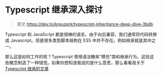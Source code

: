 # Typescript 继承深入探讨

> 原文 https://dev.to/kreuzerk/typescript-inheritance-deep-dive-3bdb

Typescript 和 JavaScript 都是很棒的语言。由于向后兼容，我们通常将代码转换成 Javascript。但是很多类型脚本结构在 ES5 中并不存在。例如继承就是其中之一。

那么这是如何工作的呢？Typescript 使用语法糖来“模仿”类和继承行为。这给这些概念制造了一种错觉。如果你想知道我说的是什么意思，那么看看我关于 [Typescript 继承的文章](https://medium.com/@kevinkreuzer/typescript-inheritance-deep-dive-9a53989af5a6)